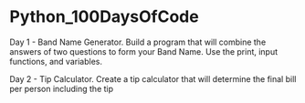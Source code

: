 # Python_100DaysOfCode
Day 1 - Band Name Generator.
Build a program that will combine the answers of two questions to form your Band Name. Use the print, input functions, and variables. 

Day 2 - Tip Calculator.
Create a tip calculator that will determine the final bill per person including the tip
